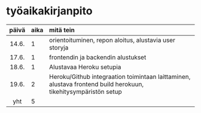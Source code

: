 # työaikakirjanpito

| päivä | aika | mitä tein  |
| :----:|:-----| :-----|
| 14.6. | 1    | orientoituminen, repon aloitus, alustavia user storyja |
| 17.6. | 1    | frontendin ja backendin alustukset |
| 18.6. | 1    | Alustavaa Heroku setupia |
| 19.6. | 2    | Heroku/Github integraation toimintaan laittaminen, alustava frontend build herokuun, tikehitysympäristön setup |
| yht   | 5   | | 